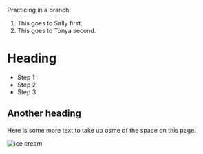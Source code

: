 Practicing in a branch
1. This goes to Sally first.
2. This goes to Tonya second.

# Heading
- Step 1
- Step 2
- Step 3

## Another heading
Here is some more text to  take up osme of the space on this page. 

![ice cream](media/ice-cream.jpg)
